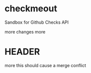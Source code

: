 # checkmeout
Sandbox for Github Checks API

more changes more 
# HEADER
more
this should cause a merge conflict
